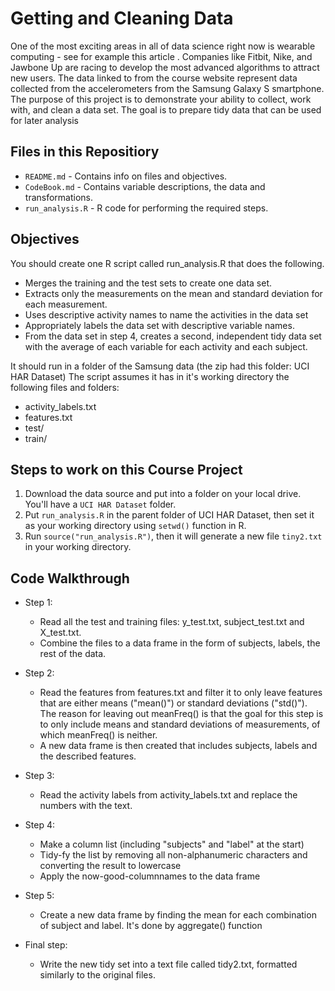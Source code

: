 # Getting and Cleaning Data
One of the most exciting areas in all of data science right now is wearable computing - see for example this article . Companies like Fitbit, Nike, and Jawbone Up are racing to develop the most advanced algorithms to attract new users. The data linked to from the course website represent data collected from the accelerometers from the Samsung Galaxy S smartphone. The purpose of this project is to demonstrate your ability to collect, work with, and clean a data set. The goal is to prepare tidy data that can be used for later analysis

## Files in this Repositiory

* `README.md` - Contains info on files and objectives.
* `CodeBook.md` - Contains variable descriptions, the data and transformations.
* `run_analysis.R` - R code for performing the required steps.

## Objectives 

You should create one R script called run_analysis.R that does the following. 
* Merges the training and the test sets to create one data set.
* Extracts only the measurements on the mean and standard deviation for each measurement. 
* Uses descriptive activity names to name the activities in the data set
* Appropriately labels the data set with descriptive variable names. 
* From the data set in step 4, creates a second, independent tidy data set with the average of each variable for each activity and each subject.

It should run in a folder of the Samsung data (the zip had this folder: UCI HAR Dataset)
The script assumes it has in it's working directory the following files and folders:
* activity_labels.txt
* features.txt
* test/
* train/

## Steps to work on this Course Project

1. Download the data source and put into a folder on your local drive. You'll have a `UCI HAR Dataset` folder.
2. Put `run_analysis.R` in the parent folder of UCI HAR Dataset, then set it as your working directory using `setwd()` function in R.
3. Run `source("run_analysis.R")`, then it will generate a new file `tiny2.txt` in your working directory.

## Code Walkthrough

* Step 1:

  * Read all the test and training files: y_test.txt, subject_test.txt and X_test.txt.
  * Combine the files to a data frame in the form of subjects, labels, the rest of the data.

* Step 2:

  * Read the features from features.txt and filter it to only leave features that are either means ("mean()") or standard deviations ("std()"). The reason for leaving out meanFreq() is that the goal for this step is to only include means and standard deviations of measurements, of which meanFreq() is neither.
  * A new data frame is then created that includes subjects, labels and the described features.

* Step 3:

  * Read the activity labels from activity_labels.txt and replace the numbers with the text.

* Step 4:

  * Make a column list (including "subjects" and "label" at the start)
  * Tidy-fy the list by removing all non-alphanumeric characters and converting the result to lowercase
  * Apply the now-good-columnnames to the data frame

* Step 5:

  * Create a new data frame by finding the mean for each combination of subject and label. It's done by aggregate() function

* Final step:

  * Write the new tidy set into a text file called tidy2.txt, formatted similarly to the original files.